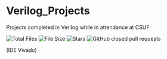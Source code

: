# Verilog_Projects
Projects completed in Verilog while in attendance at CSUF

![Total Files](https://img.shields.io/github/directory-file-count/jge162/Verilog_Projects?color=4078c0&style=for-the-badge)
![File Size](https://img.shields.io/github/repo-size/jge162/Verilog_Projects?color=4078c0&style=for-the-badge)
![Stars](https://img.shields.io/github/stars/jge162/Verilog_Projects?color=4078c0&style=for-the-badge) 
![GitHub closed pull requests](https://img.shields.io/github/issues-pr-closed/jge162/Verilog_Projects?color=red&label=Closed%20Pull%20requests&logo=GitHub&style=for-the-badge)


(IDE Vivado) 
